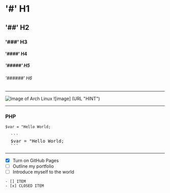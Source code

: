 # '#' H1
## '##' H2
### '###' H3
#### '####' H4
##### '#####' H5
###### '######' H6
___
![Image of Arch Linux](https://archlinux.org/static/archnavbar/archlogo.a2d0ef2df27d.png "Arch Linux")
![image] (URL "HINT")
___
### PHP
```
$var = "Hello World;
```
<pre>
  ```
  $var = "Hello World;
  ```
</pre>
---
- [x] Turn on GitHub Pages
- [ ] Outline my portfolio
- [ ] Introduce myself to the world
```
- [] ITEM
- [x] CLOSED ITEM
```
